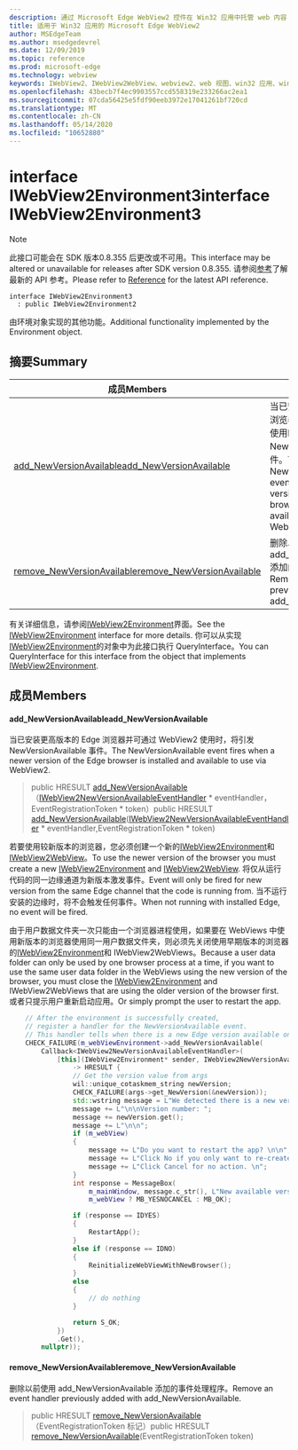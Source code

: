 ```yaml
---
description: 通过 Microsoft Edge WebView2 控件在 Win32 应用中托管 web 内容
title: 适用于 Win32 应用的 Microsoft Edge WebView2
author: MSEdgeTeam
ms.author: msedgedevrel
ms.date: 12/09/2019
ms.topic: reference
ms.prod: microsoft-edge
ms.technology: webview
keywords: IWebView2、IWebView2WebView、webview2、web 视图、win32 应用、win32、edge
ms.openlocfilehash: 43becb7f4ec9903557ccd558319e233266ac2ea1
ms.sourcegitcommit: 07cda56425e5fdf90eeb3972e17041261bf720cd
ms.translationtype: MT
ms.contentlocale: zh-CN
ms.lasthandoff: 05/14/2020
ms.locfileid: "10652880"
---
```

# <span data-ttu-id="f949b-104">interface IWebView2Environment3</span><span class="sxs-lookup"><span data-stu-id="f949b-104">interface IWebView2Environment3</span></span> 

> [!NOTE]
> <span data-ttu-id="f949b-105">此接口可能会在 SDK 版本0.8.355 后更改或不可用。</span><span class="sxs-lookup"><span data-stu-id="f949b-105">This interface may be altered or unavailable for releases after SDK version 0.8.355.</span></span> <span data-ttu-id="f949b-106">请参阅[参考](../../../webview2-api-reference.md)了解最新的 API 参考。</span><span class="sxs-lookup"><span data-stu-id="f949b-106">Please refer to [Reference](../../../webview2-api-reference.md) for the latest API reference.</span></span>

```
interface IWebView2Environment3
  : public IWebView2Environment2
```

<span data-ttu-id="f949b-107">由环境对象实现的其他功能。</span><span class="sxs-lookup"><span data-stu-id="f949b-107">Additional functionality implemented by the Environment object.</span></span>

## <span data-ttu-id="f949b-108">摘要</span><span class="sxs-lookup"><span data-stu-id="f949b-108">Summary</span></span>

 <span data-ttu-id="f949b-109">成员</span><span class="sxs-lookup"><span data-stu-id="f949b-109">Members</span></span>                        | <span data-ttu-id="f949b-110">描述</span><span class="sxs-lookup"><span data-stu-id="f949b-110">Descriptions</span></span>
--------------------------------|---------------------------------------------
[<span data-ttu-id="f949b-111">add_NewVersionAvailable</span><span class="sxs-lookup"><span data-stu-id="f949b-111">add_NewVersionAvailable</span></span>](#add_newversionavailable) | <span data-ttu-id="f949b-112">当已安装更高版本的 Edge 浏览器并可通过 WebView2 使用时，将引发 NewVersionAvailable 事件。</span><span class="sxs-lookup"><span data-stu-id="f949b-112">The NewVersionAvailable event fires when a newer version of the Edge browser is installed and available to use via WebView2.</span></span>
[<span data-ttu-id="f949b-113">remove_NewVersionAvailable</span><span class="sxs-lookup"><span data-stu-id="f949b-113">remove_NewVersionAvailable</span></span>](#remove_newversionavailable) | <span data-ttu-id="f949b-114">删除以前使用 add_NewVersionAvailable 添加的事件处理程序。</span><span class="sxs-lookup"><span data-stu-id="f949b-114">Remove an event handler previously added with add_NewVersionAvailable.</span></span>

<span data-ttu-id="f949b-115">有关详细信息，请参阅[IWebView2Environment](IWebView2Environment.md)界面。</span><span class="sxs-lookup"><span data-stu-id="f949b-115">See the [IWebView2Environment](IWebView2Environment.md) interface for more details.</span></span> <span data-ttu-id="f949b-116">你可以从实现[IWebView2Environment](IWebView2Environment.md)的对象中为此接口执行 QueryInterface。</span><span class="sxs-lookup"><span data-stu-id="f949b-116">You can QueryInterface for this interface from the object that implements [IWebView2Environment](IWebView2Environment.md).</span></span>

## <span data-ttu-id="f949b-117">成员</span><span class="sxs-lookup"><span data-stu-id="f949b-117">Members</span></span>

#### <span data-ttu-id="f949b-118">add_NewVersionAvailable</span><span class="sxs-lookup"><span data-stu-id="f949b-118">add_NewVersionAvailable</span></span> 

<span data-ttu-id="f949b-119">当已安装更高版本的 Edge 浏览器并可通过 WebView2 使用时，将引发 NewVersionAvailable 事件。</span><span class="sxs-lookup"><span data-stu-id="f949b-119">The NewVersionAvailable event fires when a newer version of the Edge browser is installed and available to use via WebView2.</span></span>

> <span data-ttu-id="f949b-120">public HRESULT [add_NewVersionAvailable](#add_newversionavailable)（[IWebView2NewVersionAvailableEventHandler](IWebView2NewVersionAvailableEventHandler.md) \* eventHandler，EventRegistrationToken \* token）</span><span class="sxs-lookup"><span data-stu-id="f949b-120">public HRESULT [add_NewVersionAvailable](#add_newversionavailable)([IWebView2NewVersionAvailableEventHandler](IWebView2NewVersionAvailableEventHandler.md) \* eventHandler,EventRegistrationToken \* token)</span></span>

<span data-ttu-id="f949b-121">若要使用较新版本的浏览器，您必须创建一个新的[IWebView2Environment](IWebView2Environment.md)和[IWebView2WebView](IWebView2WebView.md)。</span><span class="sxs-lookup"><span data-stu-id="f949b-121">To use the newer version of the browser you must create a new [IWebView2Environment](IWebView2Environment.md) and [IWebView2WebView](IWebView2WebView.md).</span></span> <span data-ttu-id="f949b-122">将仅从运行代码的同一边缘通道为新版本激发事件。</span><span class="sxs-lookup"><span data-stu-id="f949b-122">Event will only be fired for new version from the same Edge channel that the code is running from.</span></span> <span data-ttu-id="f949b-123">当不运行安装的边缘时，将不会触发任何事件。</span><span class="sxs-lookup"><span data-stu-id="f949b-123">When not running with installed Edge, no event will be fired.</span></span>

<span data-ttu-id="f949b-124">由于用户数据文件夹一次只能由一个浏览器进程使用，如果要在 WebViews 中使用新版本的浏览器使用同一用户数据文件夹，则必须先关闭使用早期版本的浏览器的[IWebView2Environment](IWebView2Environment.md)和 IWebView2WebViews。</span><span class="sxs-lookup"><span data-stu-id="f949b-124">Because a user data folder can only be used by one browser process at a time, if you want to use the same user data folder in the WebViews using the new version of the browser, you must close the [IWebView2Environment](IWebView2Environment.md) and IWebView2WebViews that are using the older version of the browser first.</span></span> <span data-ttu-id="f949b-125">或者只提示用户重新启动应用。</span><span class="sxs-lookup"><span data-stu-id="f949b-125">Or simply prompt the user to restart the app.</span></span>

```cpp
    // After the environment is successfully created,
    // register a handler for the NewVersionAvailable event.
    // This handler tells when there is a new Edge version available on the machine.
    CHECK_FAILURE(m_webViewEnvironment->add_NewVersionAvailable(
        Callback<IWebView2NewVersionAvailableEventHandler>(
            [this](IWebView2Environment* sender, IWebView2NewVersionAvailableEventArgs* args)
                -> HRESULT {
                // Get the version value from args
                wil::unique_cotaskmem_string newVersion;
                CHECK_FAILURE(args->get_NewVersion(&newVersion));
                std::wstring message = L"We detected there is a new version for the browser.";
                message += L"\n\nVersion number: ";
                message += newVersion.get();
                message += L"\n\n";
                if (m_webView)
                {
                    message += L"Do you want to restart the app? \n\n";
                    message += L"Click No if you only want to re-create the webviews. \n";
                    message += L"Click Cancel for no action. \n";
                }
                int response = MessageBox(
                    m_mainWindow, message.c_str(), L"New available version",
                    m_webView ? MB_YESNOCANCEL : MB_OK);

                if (response == IDYES)
                {
                    RestartApp();
                }
                else if (response == IDNO)
                {
                    ReinitializeWebViewWithNewBrowser();
                }
                else
                {
                    // do nothing
                }

                return S_OK;
            })
            .Get(),
        nullptr));
```

#### <span data-ttu-id="f949b-126">remove_NewVersionAvailable</span><span class="sxs-lookup"><span data-stu-id="f949b-126">remove_NewVersionAvailable</span></span> 

<span data-ttu-id="f949b-127">删除以前使用 add_NewVersionAvailable 添加的事件处理程序。</span><span class="sxs-lookup"><span data-stu-id="f949b-127">Remove an event handler previously added with add_NewVersionAvailable.</span></span>

> <span data-ttu-id="f949b-128">public HRESULT [remove_NewVersionAvailable](#remove_newversionavailable)（EventRegistrationToken 标记）</span><span class="sxs-lookup"><span data-stu-id="f949b-128">public HRESULT [remove_NewVersionAvailable](#remove_newversionavailable)(EventRegistrationToken token)</span></span>


